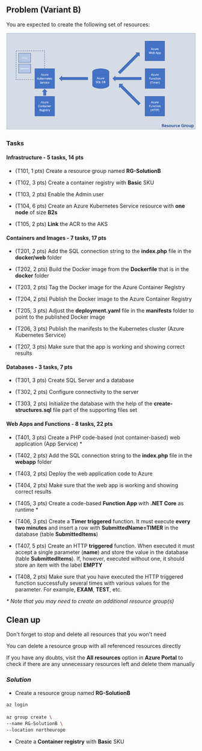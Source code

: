 ## Problem (Variant B)

You are expected to create the following set of resources:

![variant-b](../media/Picture2.png)

### Tasks

#### Infrastructure - 5 tasks, 14 pts

- (T101, 1 pts) Create a resource group named **RG-SolutionB**

- (T102, 3 pts) Create a container registry with **Basic** SKU

- (T103, 2 pts) Enable the Admin user

- (T104, 6 pts) Create an Azure Kubernetes Service resource with **one
  node** of size **B2s**

- (T105, 2 pts) **Link** the ACR to the AKS

#### Containers and Images - 7 tasks, 17 pts

- (T201, 2 pts) Add the SQL connection string to the **index.php** file
  in the **docker/web** folder

- (T202, 2 pts) Build the Docker image from the **Dockerfile** that is
  in the **docker** folder

- (T203, 2 pts) Tag the Docker image for the Azure Container Registry

- (T204, 2 pts) Publish the Docker image to the Azure Container Registry

- (T205, 3 pts) Adjust the **deployment.yaml** file in the **manifests**
  folder to point to the published Docker image

- (T206, 3 pts) Publish the manifests to the Kubernetes cluster (Azure
  Kubernetes Service)

- (T207, 3 pts) Make sure that the app is working and showing correct
  results

#### Databases - 3 tasks, 7 pts

- (T301, 3 pts) Create SQL Server and a database

- (T302, 2 pts) Configure connectivity to the server

- (T303, 2 pts) Initialize the database with the help of the
  **create-structures.sql** file part of the supporting files set

#### Web Apps and Functions - 8 tasks, 22 pts

- (T401, 3 pts) Create a PHP code-based (not container-based) web
  application (App Service) \*

- (T402, 2 pts) Add the SQL connection string to the **index.php** file
  in the **webapp** folder

- (T403, 2 pts) Deploy the web application code to Azure

- (T404, 2 pts) Make sure that the web app is working and showing
  correct results

- (T405, 3 pts) Create a code-based **Function App** with **.NET Core**
  as runtime \*

- (T406, 3 pts) Create a **Timer triggered** function. It must execute
  **every two minutes** and insert a row with **SubmittedName=TIMER** in
  the database (table **SubmittedItems**)

- (T407, 5 pts) Create an HTTP **triggered** function. When executed it
  must accept a single parameter (**name**) and store the value in the
  database (table **SubmittedItems**). If, however, executed without
  one, it should store an item with the label **EMPTY**

- (T408, 2 pts) Make sure that you have executed the HTTP triggered
  function successfully several times with various values for the
  parameter. For example, **EXAM**, **TEST**, etc.

_\* Note that you may need to create an additional resource group(s)_

## Clean up

Don't forget to stop and delete all resources that you won't need

You can delete a resource group with all referenced resources directly

If you have any doubts, visit the **All resources** option in **Azure
Portal** to check if there are any unnecessary resources left and delete
them manually

### _Solution_

- Create a resource group named **RG-SolutionB**

```sh
az login

az group create \
--name RG-SolutionB \
--location northeurope
```

- Create a **Container registry** with **Basic** SKU
